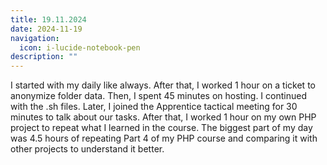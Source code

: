 ```yaml
---
title: 19.11.2024
date: 2024-11-19
navigation:
  icon: i-lucide-notebook-pen
description: ""
---
```


I started with my daily like always. After that, I worked 1 hour on a ticket to anonymize folder data. Then, I spent 45 minutes on hosting. I continued with the .sh files. Later, I joined the Apprentice tactical meeting for 30 minutes to talk about our tasks. After that, I worked 1 hour on my own PHP project to repeat what I learned in the course. The biggest part of my day was 4.5 hours of repeating Part 4 of my PHP course and comparing it with other projects to understand it better.


